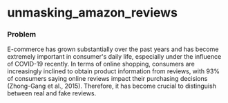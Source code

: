 # unmasking_amazon_reviews
### Problem
E-commerce has grown substantially over the past years and has become extremely important in consumer's daily life, especially under the influence of COVID-19 recently. In terms of online shopping, consumers are increasingly inclined to obtain product information from reviews, with 93% of consumers saying online reviews impact their purchasing decisions (Zhong-Gang et al., 2015). Therefore, it has become crucial to distinguish between real and fake reviews.
